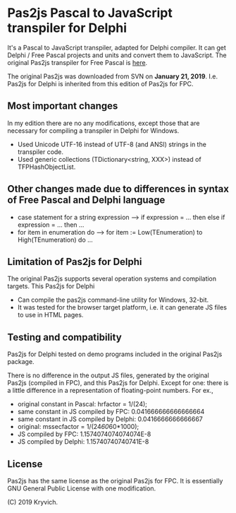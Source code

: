 # Pas2js Pascal to JavaScript transpiler for Delphi
It's a Pascal to JavaScript transpiler, adapted for Delphi compiler. It can get Delphi / Free Pascal projects and units and convert them to JavaScript. The original Pas2js transpiler for Free Pascal is [here](http://wiki.freepascal.org/pas2js).

The original Pas2js was downloaded from SVN on **January 21, 2019**. I.e. Pas2js for Delphi is inherited from this edition of Pas2js for FPC.

## Most important changes
In my edition there are no any modifications, except those that are necessary for compiling a transpiler in Delphi for Windows.
* Used Unicode UTF-16 instead of UTF-8 (and ANSI) strings in the transpiler code.
* Used generic collections (TDictionary<string, XXX>) instead of TFPHashObjectList.

## Other changes made due to differences in syntax of Free Pascal and Delphi language
* case statement for a string expression --> if expression = ... then else if expression = ... then ...
* for item in enumeration do --> for item := Low(TEnumeration) to High(TEnumeration) do ...

## Limitation of Pas2js for Delphi
The original Pas2js supports several operation systems and compilation targets. This Pas2js for Delphi
* Can compile the pas2js command-line utility for Windows, 32-bit.
* It was tested for the browser target platform, i.e. it can generate JS files to use in HTML pages.

## Testing and compatibility
Pas2js for Delphi tested on demo programs included in the original Pas2js package.

There is no difference in the output JS files, generated by the original Pas2js (compiled in FPC), and this Pas2js for Delphi. Except for one: there is a little difference in a representation of floating-point numbers. For ex.,
* original constant in Pascal: hrfactor = 1/(24);
* same constant in JS compiled by FPC:    0.041666666666666664
* same constant in JS compiled by Delphi: 0.0416666666666667
* original: mssecfactor = 1/(24*60*60*1000);
* JS compiled by FPC:    1.1574074074074074E-8
* JS compiled by Delphi: 1.15740740740741E-8

## License
Pas2js has the same license as the original Pas2js for FPC. It is essentially GNU General Public License with one modification.

(C) 2019 Kryvich.
